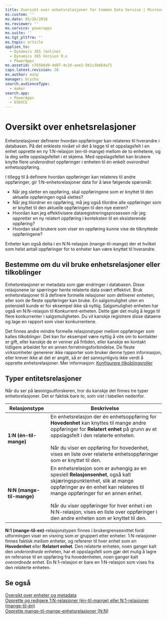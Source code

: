 ```yaml
---
title: Oversikt over enhetsrelasjoner for Common Data Service | MicrosoftDocs
ms.custom: ''
ms.date: 05/26/2018
ms.reviewer: ''
ms.service: powerapps
ms.suite: ''
ms.tgt_pltfrm: ''
ms.topic: article
applies_to:
  - Dynamics 365 (online)
  - Dynamics 365 Version 9.x
  - PowerApps
ms.assetid: c765b6d9-4d87-4c2d-aae2-5b1c3b664a71
caps.latest.revision: 28
ms.author: matp
manager: brycho
search.audienceType:
  - maker
search.app:
  - PowerApps
  - D365CE
---
```

# <a name="entity-relationships-overview"></a>Oversikt over enhetsrelasjoner

Enhetsrelasjoner definerer hvordan oppføringer kan relateres til hverandre i databasen. På det enkleste nivået vil det å legge til et oppslagsfelt i en enhet opprette en ny 1:N-relasjon (en-til-mange) mellom de to enhetene, og la deg sette oppslagsfeltet i et skjema. Med oppslagsfeltet kan brukere knytte flere *underordnet* oppføringer i enheten til én enkelt *overordnet* enhetsoppføring.  
  
I tillegg til å definere hvordan oppføringer kan relateres til andre oppføringer, gir 1:N-enhetsrelasjoner data for å løse følgende spørsmål:  
  
- Når jeg sletter en oppføring, skal oppføringene som er knyttet til den aktuelle oppføringen også slettes?  
- Når jeg tilordner en oppføring, må jeg også tilordne alle oppføringer som er knyttet til den aktuelle oppføringen til den nye eieren?  
- Hvordan kan jeg effektivisere dataregistreringsprosessen når jeg oppretter en ny relatert oppføring i konteksten til en eksisterende oppføring?  
- Hvordan skal brukere som viser en oppføring kunne vise de tilknyttede oppføringene?  
  
 Enheter kan også delta i en N:N-relasjon (mange-til-mange) der et hvilket som helst antall oppføringer for to enheter kan være knyttet til hverandre.  

<a name="BKMK_Connections"></a>

## <a name="decide-whether-to-use-entity-relationships-or-connections"></a>Bestemme om du vil bruke enhetsrelasjoner eller tilkoblinger 
 
Enhetsrelasjoner er metadata som gjør endringer i databasen. Disse relasjonene lar spørringer hente relaterte data svært effektivt. Bruk enhetsrelasjoner til å definere formelle relasjoner som definerer enheten, eller som de fleste oppføringer kan bruke. En salgsmulighet uten en potensiell kunde er for eksempel ikke så nyttig. Salgsmulighet-enheten har også en N:N-relasjon til Konkurrent-enheten. Dette gjør det mulig å legge til flere konkurrenter i salgsmuligheten. Du vil kanskje registrere disse dataene og lage en rapport som viser konkurrentene.  
  
Det finnes andre mindre formelle relasjonstyper mellom oppføringer som kalles *tilkoblinger*. Det kan for eksempel være nyttig å vite om to kontakter er gift, eller kanskje de er venner på fritiden, eller kanskje en kontakt tidligere arbeidet for en annen forretningsforbindelse. De fleste virksomheter genererer ikke rapporter som bruker denne typen informasjon, eller krever ikke at det er angitt, så er det sannsynligvis ikke verdt å opprette enhetsrelasjoner. Mer informasjon: [Konfigurere tilkoblingsroller](configure-connection-roles.md)

  
<a name="BKMK_TypesOfRelationships"></a>
 
## <a name="types-of-entity-relationships"></a>Typer entitetsrelasjoner

Når du ser på løsningsutforskeren, tror du kanskje det finnes tre typer enhetsrelasjoner. Det er faktisk bare to, som vist i tabellen nedenfor.  
  
|Relasjonstype|Beskrivelse|  
|-----------------------|-----------------|  
|**1:N (én-til-mange)**|En enhetsrelasjon der én enhetsoppføring for **Hovedenhet** kan knyttes til mange andre oppføringer for **Relatert enhet** på grunn av et oppslagsfelt i den relaterte enheten.<br /><br /> Når du viser en oppføring for hovedenhet, vises en liste over relaterte enhetsoppføringer som er knyttet til den.|  
|**N:N (mange-til-mange)**|En enhetsrelasjon som er avhengig av en spesiell **Relasjonsenhet**, også kalt skjæringspunktenhet, slik at mange oppføringer av én enhet kan relateres til mange oppføringer for en annen enhet.<br /><br /> Når du viser oppføringer for hver enhet i en N:N-relasjon, vises en liste over oppføringer i den andre enheten som er knyttet til den.|  
  
**N:1 (mange-til-en)**-relasjonstypen finnes i brukergrensesnittet fordi utformingen viser en visning som er gruppert etter enheter. 1:N-relasjoner finnes faktisk *mellom* enheter, og refererer til hver enhet som en **Hovedenhet** eller **Relatert enhet**. Den relaterte enheten, noen ganger kalt den *underordnede* enheten, har et oppslagsfelt som gjør det mulig å lagre en referanse til en oppføring fra hovedenheten, noen ganger kalt *overordnede* enhet. En N:1-relasjon er bare en 1:N-relasjon som vises fra den relaterte enheten.  
 
## <a name="see-also"></a>Se også

[Oversikt over enheter og metadata](create-edit-metadata.md)<br />
[Opprette og redigere 1:N-relasjoner (én-til-mange) eller N:1-relasjoner (mange-til-én)](create-edit-1n-relationships.md)<br />
[Opprette mange-til-mange-enhetsrelasjoner (N:N)](create-edit-nn-relationships.md)

